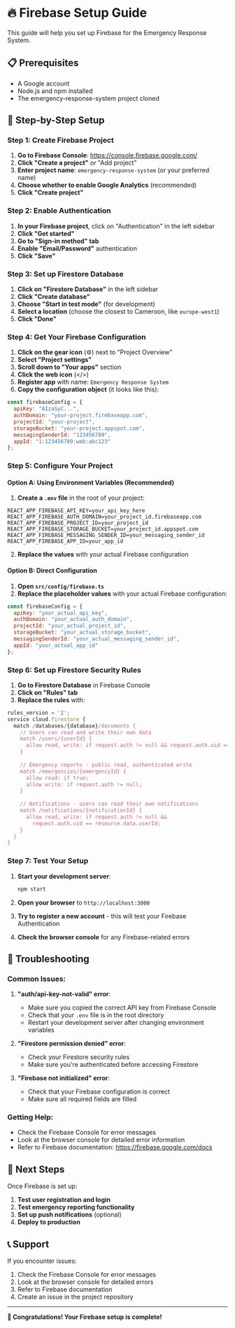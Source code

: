 # 🔥 Firebase Setup Guide

This guide will help you set up Firebase for the Emergency Response System.

## 📋 Prerequisites

- A Google account
- Node.js and npm installed
- The emergency-response-system project cloned

## 🚀 Step-by-Step Setup

### Step 1: Create Firebase Project

1. **Go to Firebase Console**: https://console.firebase.google.com/
2. **Click "Create a project"** or "Add project"
3. **Enter project name**: `emergency-response-system` (or your preferred name)
4. **Choose whether to enable Google Analytics** (recommended)
5. **Click "Create project"**

### Step 2: Enable Authentication

1. **In your Firebase project**, click on "Authentication" in the left sidebar
2. **Click "Get started"**
3. **Go to "Sign-in method" tab**
4. **Enable "Email/Password"** authentication
5. **Click "Save"**

### Step 3: Set up Firestore Database

1. **Click on "Firestore Database"** in the left sidebar
2. **Click "Create database"**
3. **Choose "Start in test mode"** (for development)
4. **Select a location** (choose the closest to Cameroon, like `europe-west1`)
5. **Click "Done"**

### Step 4: Get Your Firebase Configuration

1. **Click on the gear icon** (⚙️) next to "Project Overview"
2. **Select "Project settings"**
3. **Scroll down to "Your apps"** section
4. **Click the web icon** (</>)
5. **Register app** with name: `Emergency Response System`
6. **Copy the configuration object** (it looks like this):

```javascript
const firebaseConfig = {
  apiKey: "AIzaSyC...",
  authDomain: "your-project.firebaseapp.com",
  projectId: "your-project",
  storageBucket: "your-project.appspot.com",
  messagingSenderId: "123456789",
  appId: "1:123456789:web:abc123"
};
```

### Step 5: Configure Your Project

#### Option A: Using Environment Variables (Recommended)

1. **Create a `.env` file** in the root of your project:

```env
REACT_APP_FIREBASE_API_KEY=your_api_key_here
REACT_APP_FIREBASE_AUTH_DOMAIN=your_project_id.firebaseapp.com
REACT_APP_FIREBASE_PROJECT_ID=your_project_id
REACT_APP_FIREBASE_STORAGE_BUCKET=your_project_id.appspot.com
REACT_APP_FIREBASE_MESSAGING_SENDER_ID=your_messaging_sender_id
REACT_APP_FIREBASE_APP_ID=your_app_id
```

2. **Replace the values** with your actual Firebase configuration

#### Option B: Direct Configuration

1. **Open `src/config/firebase.ts`**
2. **Replace the placeholder values** with your actual Firebase configuration:

```javascript
const firebaseConfig = {
  apiKey: "your_actual_api_key",
  authDomain: "your_actual_auth_domain",
  projectId: "your_actual_project_id",
  storageBucket: "your_actual_storage_bucket",
  messagingSenderId: "your_actual_messaging_sender_id",
  appId: "your_actual_app_id"
};
```

### Step 6: Set up Firestore Security Rules

1. **Go to Firestore Database** in Firebase Console
2. **Click on "Rules" tab**
3. **Replace the rules** with:

```javascript
rules_version = '2';
service cloud.firestore {
  match /databases/{database}/documents {
    // Users can read and write their own data
    match /users/{userId} {
      allow read, write: if request.auth != null && request.auth.uid == userId;
    }
    
    // Emergency reports - public read, authenticated write
    match /emergencies/{emergencyId} {
      allow read: if true;
      allow write: if request.auth != null;
    }
    
    // Notifications - users can read their own notifications
    match /notifications/{notificationId} {
      allow read, write: if request.auth != null && 
        request.auth.uid == resource.data.userId;
    }
  }
}
```

### Step 7: Test Your Setup

1. **Start your development server**:
   ```bash
   npm start
   ```

2. **Open your browser** to `http://localhost:3000`

3. **Try to register a new account** - this will test your Firebase Authentication

4. **Check the browser console** for any Firebase-related errors

## 🔧 Troubleshooting

### Common Issues:

1. **"auth/api-key-not-valid" error**:
   - Make sure you copied the correct API key from Firebase Console
   - Check that your `.env` file is in the root directory
   - Restart your development server after changing environment variables

2. **"Firestore permission denied" error**:
   - Check your Firestore security rules
   - Make sure you're authenticated before accessing Firestore

3. **"Firebase not initialized" error**:
   - Check that your Firebase configuration is correct
   - Make sure all required fields are filled

### Getting Help:

- Check the Firebase Console for error messages
- Look at the browser console for detailed error information
- Refer to Firebase documentation: https://firebase.google.com/docs

## 🚀 Next Steps

Once Firebase is set up:

1. **Test user registration and login**
2. **Test emergency reporting functionality**
3. **Set up push notifications** (optional)
4. **Deploy to production**

## 📞 Support

If you encounter issues:

1. Check the Firebase Console for error messages
2. Look at the browser console for detailed errors
3. Refer to Firebase documentation
4. Create an issue in the project repository

---

**🎉 Congratulations! Your Firebase setup is complete!** 